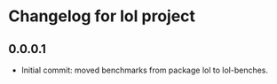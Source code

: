 Changelog for lol project
================================

0.0.0.1
-----
 * Initial commit: moved benchmarks from package lol to lol-benches.